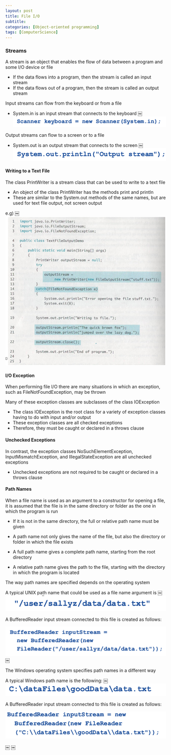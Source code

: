 ```yaml
---
layout: post
title: File I/O
subtitle: 
categories: [Object-oriented programming]
tags: [ComputerScience]
---
```


### Streams 
A stream is an object that enables the flow of data between a program and some I/O device or file 
- If the data flows into a program, then the stream is called an input stream 
- If the data flows out of a program, then the stream is called an output stream 

Input streams can flow from the keyboard or from a file 
- System.in is an input stream that connects to the keyboard 
￼
![7.1](/assets/images/object_oriented_programming/10.1.png)

Output streams can flow to a screen or to a file 
- System.out is an output stream that connects to the screen 
￼
![7.1](/assets/images/object_oriented_programming/10.2.png)

#### Writing to a Text File 

The class PrintWriter is a stream class that can be used to write to a text file 
- An object of the class PrintWriter has the methods print and println 
- These are similar to the System.out methods of the same names, but are used for text file output, not screen output 

e.g)
￼
![7.1](/assets/images/object_oriented_programming/10.3.png)

#### I/O Exception 
When performing file I/O there are many situations in which an exception, such as FileNotFoundException, may be thrown 

Many of these exception classes are subclasses of the class IOException 
- The class IOException is the root class for a variety of exception classes having to do with input and/or output 
- These exception classes are all checked exceptions
- Therefore, they must be caught or declared in a throws clause 


#### Unchecked Exceptions 
In contrast, the exception classes NoSuchElementException, InputMismatchException, and IllegalStateException are all unchecked exceptions 
- Unchecked exceptions are not required to be caught or declared in a throws clause 


#### Path Names 
When a file name is used as an argument to a constructor for opening a file, it is assumed that the file is in the same directory or folder as the one in which the program is run 
- If it is not in the same directory, the full or relative path name must be given 


- A path name not only gives the name of the file, but also the directory or folder in which the file exists 
- A full path name gives a complete path name, starting from the root directory 
- A relative path name gives the path to the file, starting with the directory in which the program is located  

The way path names are specified depends on the operating system 

A typical UNIX path name that could be used as a file name argument is 
￼
![7.1](/assets/images/object_oriented_programming/10.4.png)

A BufferedReader input stream connected to this file is created as follows: 

![7.1](/assets/images/object_oriented_programming/10.5.png)￼

The Windows operating system specifies path names in a different way 

A typical Windows path name is the following: 
￼
![7.1](/assets/images/object_oriented_programming/10.6.png)

A BufferedReader input stream connected to this file is created as follows: 

![7.1](/assets/images/object_oriented_programming/10.7.png)


￼
￼






